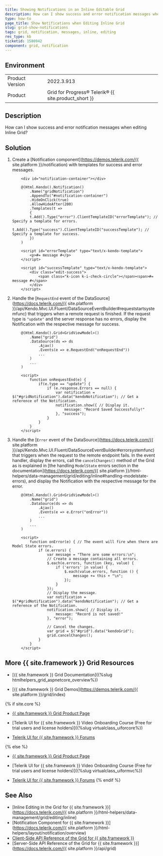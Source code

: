 ```yaml
---
title: Showing Notifications in an Inline Editable Grid
description: How can I show success and error notification messages when editing the Grid inline? Find the solution in the {{ site.product }} Knowledge Base.
type: how-to
page_title: Show Notifications when Editing Inline Grid
slug: grid-show-notifications
tags: grid, notification, messages, inline, editing
res_type: kb
ticketid: 1580942
component: grid, notification
---
```


## Environment

<table>
	<tbody>
		<tr>
			<td>Product Version</td>
			<td>2022.3.913</td>
		</tr>
		<tr>
			<td>Product</td>
			<td>Grid for Progress® Telerik® {{ site.product_short }}</td>
		</tr>
	</tbody>
</table>

## Description

How can I show success and error notification messages when editing Inline Grid?

## Solution

1. Create a [Notification component](https://demos.telerik.com/{{ site.platform }}/notification) with templates for success and error messages. 

    ```
        <div id="notification-container"></div>

        @(Html.Kendo().Notification()
            .Name("gridNotification")
            .AppendTo("#notification-container")
            .HideOnClick(true)
            .AllowHideAfter(200)
            .Templates(t =>
            {
            t.Add().Type("error").ClientTemplateID("errorTemplate"); // Specify a template for errors.
            t.Add().Type("success").ClientTemplateID("successTemplate"); // Specify a template for success.
            })
        )

        <script id="errorTemplate" type="text/x-kendo-template">
            <p>#= message #</p>
        </script>

        <script id="successTemplate" type="text/x-kendo-template">
            <div class="edit-success">
                <span class="k-icon k-i-check-circle"></span><span>#= message #</span>
            </div>
        </script>
    ```

1. Handle the [`RequestEnd` event of the DataSource](https://docs.telerik.com/{{ site.platform }}/api/Kendo.Mvc.UI.Fluent/DataSourceEventBuilder#requeststartsystemfunc) that triggers when a remote request is finished. If the request type is `"update"` and the server response has no errors, display the Notification with the respective message for success.

    ```
        @(Html.Kendo().Grid<GridViewModel>()
            .Name("grid")
            .DataSource(ds => ds
                .Ajax()
                .Events(e => e.RequestEnd("onRequestEnd"))
                ...
            )
            ...
        )

        <script>
            function onRequestEnd(e) {
                if(e.type == "update") {
                    if (e.response.Errors == null) {
                        var notification = $("#gridNotification").data("kendoNotification"); // Get a reference of the Notification.
                        notification.show({ // Display it.
                            message: "Record Saved Successfully!"
                        }, "success");
                    }
                }
            }
        </script>
    ```

1. Handle the [`Error` event of the DataSource](https://docs.telerik.com/{{ site.platform }}/api/Kendo.Mvc.UI.Fluent/DataSourceEventBuilder#errorsystemfunc) that triggers when the request to the remote endpoint fails. In the event handler, display the errors, call the `cancelChanges()` method of the Grid as is explained in [the handling `ModelState` errors section in the documentation](https://docs.telerik.com/{{ site.platform }}/html-helpers/data-management/grid/editing/inline#handling-modelstate-errors), and display the Notification with the respective message for the error.


    ```
        @(Html.Kendo().Grid<GridViewModel>()
            .Name("grid")
            .DataSource(ds => ds
                .Ajax()
                .Events(e => e.Error("onError"))
                ...
            )
            ...
        )

        <script>
            function onError(e) { // The event will fire when there are Model State errors.
                if (e.errors) {
                    var message = "There are some errors:\n";
                    // Create a message containing all errors.
                    $.each(e.errors, function (key, value) {
                        if ('errors' in value) {
                            $.each(value.errors, function () {
                                message += this + "\n";
                            });
                        }
                    });
                    // Display the message.
                    var notification = $("#gridNotification").data("kendoNotification"); // Get a reference of the Notification.
                    notification.show({ // Display it.
                        message: "Record is not saved!"
                    }, "error");

                    // Cancel the changes.
                    var grid = $("#grid").data("kendoGrid");
                    grid.cancelChanges();
                }
            }
        </script>
    ```






## More {{ site.framework }} Grid Resources

* [{{ site.framework }} Grid Documentation]({%slug htmlhelpers_grid_aspnetcore_overview%})

* [{{ site.framework }} Grid Demos](https://demos.telerik.com/{{ site.platform }}/grid/index)

{% if site.core %}
* [{{ site.framework }} Grid Product Page](https://www.telerik.com/aspnet-core-ui/grid)

* [Telerik UI for {{ site.framework }} Video Onboarding Course (Free for trial users and license holders)]({%slug virtualclass_uiforcore%})

* [Telerik UI for {{ site.framework }} Forums](https://www.telerik.com/forums/aspnet-core-ui)

{% else %}
* [{{ site.framework }} Grid Product Page](https://www.telerik.com/aspnet-mvc/grid)

* [Telerik UI for {{ site.framework }} Video Onboarding Course (Free for trial users and license holders)]({%slug virtualclass_uiformvc%})

* [Telerik UI for {{ site.framework }} Forums](https://www.telerik.com/forums/aspnet-mvc)
{% endif %}

## See Also

* [Inline Editing in the Grid for {{ site.framework }}](https://docs.telerik.com/{{ site.platform }}/html-helpers/data-management/grid/editing/inline)
* [Notification Component for {{ site.framework }}](https://docs.telerik.com/{{ site.platform }}/html-helpers/layout/notification/overview)
* [Client-Side API Reference of the Grid for {{ site.framework }}](https://docs.telerik.com/kendo-ui/api/javascript/ui/grid)
* [Server-Side API Reference of the Grid for {{ site.framework }}](https://docs.telerik.com/{{ site.platform }}/api/grid)
